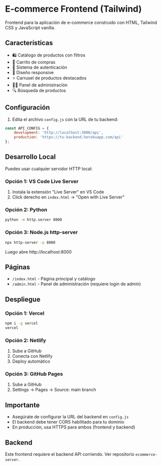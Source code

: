 # E-commerce Frontend (Tailwind)

Frontend para la aplicación de e-commerce construido con HTML, Tailwind CSS y JavaScript vanilla.

## Características

- 🛍️ Catálogo de productos con filtros
- 🛒 Carrito de compras
- 👤 Sistema de autenticación
- 📱 Diseño responsive
- ⭐ Carrusel de productos destacados
- 👨‍💼 Panel de administración
- 🔍 Búsqueda de productos

## Configuración

1. Edita el archivo `config.js` con la URL de tu backend:

```javascript
const API_CONFIG = {
    development: 'http://localhost:3000/api',
    production: 'https://tu-backend.herokuapp.com/api'
};
```

## Desarrollo Local

Puedes usar cualquier servidor HTTP local:

### Opción 1: VS Code Live Server
1. Instala la extensión "Live Server" en VS Code
2. Click derecho en `index.html` → "Open with Live Server"

### Opción 2: Python
```bash
python -m http.server 8000
```

### Opción 3: Node.js http-server
```bash
npx http-server -p 8000
```

Luego abre http://localhost:8000

## Páginas

- `/index.html` - Página principal y catálogo
- `/admin.html` - Panel de administración (requiere login de admin)

## Despliegue

### Opción 1: Vercel
```bash
npm i -g vercel
vercel
```

### Opción 2: Netlify
1. Sube a GitHub
2. Conecta con Netlify
3. Deploy automático

### Opción 3: GitHub Pages
1. Sube a GitHub
2. Settings → Pages → Source: main branch

## Importante

- Asegúrate de configurar la URL del backend en `config.js`
- El backend debe tener CORS habilitado para tu dominio
- En producción, usa HTTPS para ambos (frontend y backend)

## Backend

Este frontend requiere el backend API corriendo. Ver repositorio `ecommerce-server`.